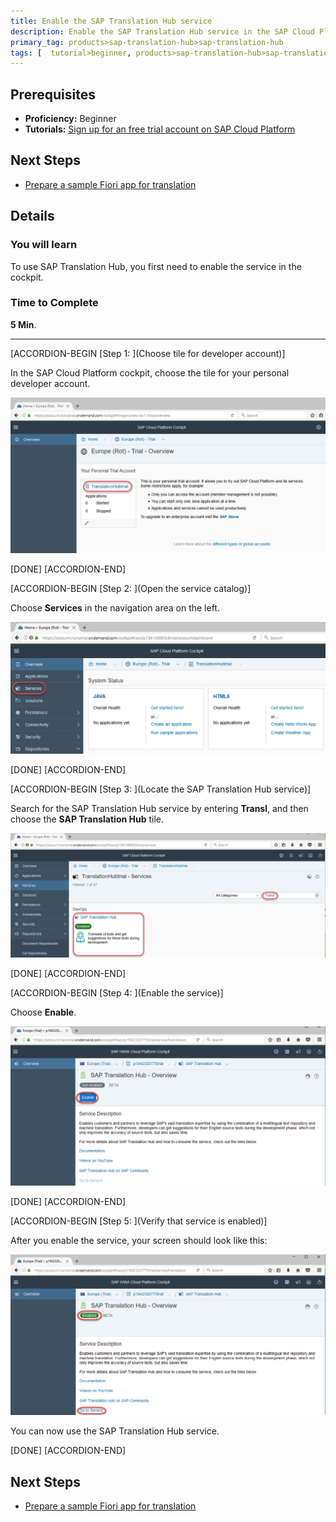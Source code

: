 ```yaml
---
title: Enable the SAP Translation Hub service
description: Enable the SAP Translation Hub service in the SAP Cloud Platform cockpit.
primary_tag: products>sap-translation-hub>sap-translation-hub
tags: [  tutorial>beginner, products>sap-translation-hub>sap-translation-hub, products>sap-cloud-platform ]
---
```


## Prerequisites  
 - **Proficiency:** Beginner
 - **Tutorials:** [Sign up for an free trial account on SAP Cloud Platform](http://www.sap.com/developer/tutorials/hcp-create-trial-account.html)

## Next Steps
 - [Prepare a sample Fiori app for translation](http://www.sap.com/developer/tutorials/sth-prepare-fiori-app-translation.html)

## Details
### You will learn  
To use SAP Translation Hub, you first need to enable the service in the cockpit.

### Time to Complete
**5 Min**.

---
[ACCORDION-BEGIN [Step 1: ](Choose tile for developer account)]

In the SAP Cloud Platform cockpit, choose the tile for your personal developer account.

![access menu to open service catalog](sth-choose-dev-tile.png)

[DONE]
[ACCORDION-END]

[ACCORDION-BEGIN [Step 2: ](Open the service catalog)]

Choose **Services** in the navigation area on the left.

![open service catalog](sth-open-services.png)

[DONE]
[ACCORDION-END]

[ACCORDION-BEGIN [Step 3: ](Locate the SAP Translation Hub service)]

Search for the SAP Translation Hub service by entering **Transl**, and then choose the **SAP Translation Hub** tile.

![Find Translation Hub service](sth-search-tran.png)

[DONE]
[ACCORDION-END]

[ACCORDION-BEGIN [Step 4: ](Enable the service)]

Choose **Enable**.

![choose enable](sth-enable-service.png)

[DONE]
[ACCORDION-END]

[ACCORDION-BEGIN [Step 5: ](Verify that service is enabled)]

After you enable the service, your screen should look like this:

![verify enabled state](sth-enable-service-confirm.png)

You can now use the SAP Translation Hub service.

[DONE]
[ACCORDION-END]

## Next Steps
 - [Prepare a sample Fiori app for translation](http://www.sap.com/developer/tutorials/sth-prepare-fiori-app-translation.html)

